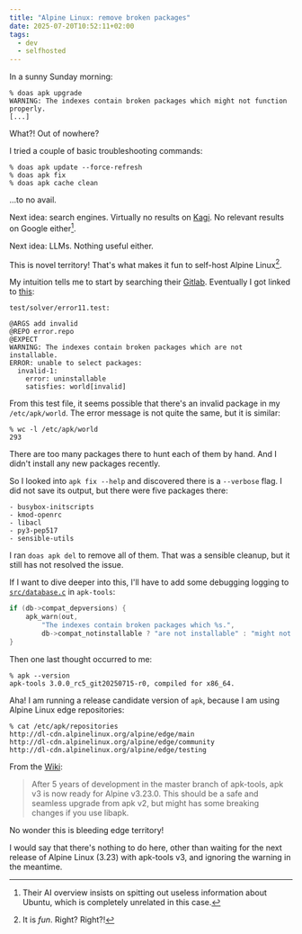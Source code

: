 ```yaml
---
title: "Alpine Linux: remove broken packages"
date: 2025-07-20T10:52:11+02:00
tags:
  - dev
  - selfhosted
---
```


In a sunny Sunday morning:

```shell
% doas apk upgrade
WARNING: The indexes contain broken packages which might not function properly.
[...]
```

What?! Out of nowhere?

I tried a couple of basic troubleshooting commands:

```shell
% doas apk update --force-refresh
% doas apk fix
% doas apk cache clean
```

...to no avail.

Next idea: search engines. Virtually no results on [Kagi](https://kagi.com/). No
relevant results on Google either[^1].

Next idea: LLMs. Nothing useful either.

This is novel territory! That's what makes it fun to self-host Alpine Linux[^2].

My intuition tells me to start by searching their
[Gitlab](https://gitlab.alpinelinux.org/alpine). Eventually I got linked to
[this](https://sourcegraph.com/github.com/alpinelinux/apk-tools/-/blob/test/solver/error11.test?L3-5):

```
test/solver/error11.test:

@ARGS add invalid
@REPO error.repo
@EXPECT
WARNING: The indexes contain broken packages which are not installable.
ERROR: unable to select packages:
  invalid-1:
    error: uninstallable
    satisfies: world[invalid]
```

From this test file, it seems possible that there's an invalid package in my
`/etc/apk/world`. The error message is not quite the same, but it is similar:

```shell
% wc -l /etc/apk/world
293
```

There are too many packages there to hunt each of them by hand. And I didn't
install any new packages recently.

So I looked into `apk fix --help` and discovered there is a `--verbose` flag. I
did not save its output, but there were five packages there:

```
- busybox-initscripts
- kmod-openrc
- libacl
- py3-pep517
- sensible-utils
```

I ran `doas apk del` to remove all of them. That was a sensible cleanup, but it
still has not resolved the issue.

If I want to dive deeper into this, I'll have to add some debugging logging to
[`src/database.c`](https://sourcegraph.com/github.com/alpinelinux/apk-tools@bffc60041447cadee5b69c291df8c90eb3b8fe82/-/blob/src/database.c?L2090)
in `apk-tools`:

```c
if (db->compat_depversions) {
    apk_warn(out,
        "The indexes contain broken packages which %s.",
        db->compat_notinstallable ? "are not installable" : "might not function properly");
}
```

Then one last thought occurred to me:

```shell
% apk --version
apk-tools 3.0.0_rc5_git20250715-r0, compiled for x86_64.
```

Aha! I am running a release candidate version of `apk`, because I am using
Alpine Linux edge repositories:

```shell
% cat /etc/apk/repositories
http://dl-cdn.alpinelinux.org/alpine/edge/main
http://dl-cdn.alpinelinux.org/alpine/edge/community
http://dl-cdn.alpinelinux.org/alpine/edge/testing
```

From the
[Wiki](https://wiki.alpinelinux.org/wiki/Draft_Release_Notes_for_Alpine_3.23.0):

> After 5 years of development in the master branch of apk-tools, apk v3 is now
> ready for Alpine v3.23.0. This should be a safe and seamless upgrade from apk
> v2, but might has some breaking changes if you use libapk.

No wonder this is bleeding edge territory!

I would say that there's nothing to do here, other than waiting for the next
release of Alpine Linux (3.23) with apk-tools v3, and ignoring the warning in
the meantime.


[^1]: Their AI overview insists on spitting out useless information about
    Ubuntu, which is completely unrelated in this case.

[^2]: It is _fun_. Right? Right?!
